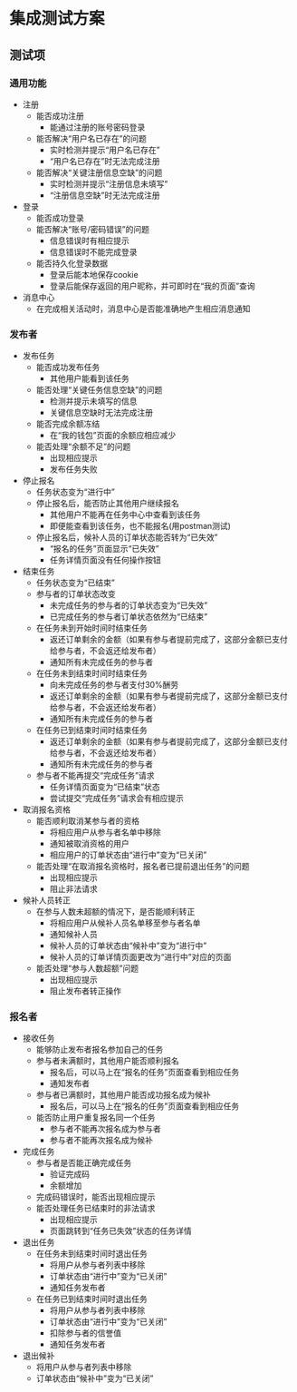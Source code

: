 # 集成测试方案

## 测试项

### 通用功能
- 注册
  - 能否成功注册
      - 能通过注册的账号密码登录
  - 能否解决“用户名已存在”的问题
      - 实时检测并提示“用户名已存在”
      - “用户名已存在”时无法完成注册
  - 能否解决“关键注册信息空缺”的问题
      - 实时检测并提示“注册信息未填写”
      - “注册信息空缺”时无法完成注册
- 登录
  - 能否成功登录
  - 能否解决“账号/密码错误”的问题
    - 信息错误时有相应提示
    - 信息错误时不能完成登录
  - 能否持久化登录数据
    - 登录后能本地保存cookie
    - 登录后能保存返回的用户昵称，并可即时在“我的页面”查询
- 消息中心
  - 在完成相关活动时，消息中心是否能准确地产生相应消息通知
     
### 发布者
- 发布任务
  - 能否成功发布任务
    - 其他用户能看到该任务
  - 能否处理“关键任务信息空缺”的问题
    - 检测并提示未填写的信息
    - 关键信息空缺时无法完成注册
  - 能否完成余额冻结
    - 在“我的钱包”页面的余额应相应减少
  - 能否处理“余额不足”的问题
    - 出现相应提示
    - 发布任务失败
- 停止报名
  - 任务状态变为“进行中”
  - 停止报名后，能否防止其他用户继续报名
    - 其他用户不能再在任务中心中查看到该任务
    - 即便能查看到该任务，也不能报名(用postman测试)
  - 停止报名后，候补人员的订单状态能否转为“已失效”
    - “报名的任务”页面显示“已失效”
    - 任务详情页面没有任何操作按钮
- 结束任务
  - 任务状态变为“已结束”
  - 参与者的订单状态改变
    - 未完成任务的参与者的订单状态变为“已失效”
    - 已完成任务的参与者订单状态依然为“已结束”
  - 在任务未到开始时间时结束任务
    - 返还订单剩余的金额（如果有参与者提前完成了，这部分金额已支付给参与者，不会返还给发布者）
    - 通知所有未完成任务的参与者
  - 在任务未到结束时间时结束任务
    - 向未完成任务的参与者支付30%酬劳
    - 返还订单剩余的金额（如果有参与者提前完成了，这部分金额已支付给参与者，不会返还给发布者）
    - 通知所有未完成任务的参与者
  - 在任务已到结束时间时结束任务
    - 返还订单剩余的金额（如果有参与者提前完成了，这部分金额已支付给参与者，不会返还给发布者）
    - 通知所有未完成任务的参与者
  - 参与者不能再提交“完成任务”请求
    - 任务详情页面变为“已结束”状态
    - 尝试提交“完成任务”请求会有相应提示
- 取消报名资格
  - 能否顺利取消某参与者的资格
    - 将相应用户从参与者名单中移除
    - 通知被取消资格的用户
    - 相应用户的订单状态由“进行中”变为“已关闭”
  - 能否处理“在取消报名资格时，报名者已提前退出任务”的问题
    - 出现相应提示
    - 阻止非法请求
- 候补人员转正
  - 在参与人数未超额的情况下，是否能顺利转正
    - 将相应用户从候补人员名单移至参与者名单
    - 通知候补人员
    - 候补人员的订单状态由“候补中”变为“进行中”
    - 候补人员的订单详情页面更改为“进行中”对应的页面
  - 能否处理“参与人数超额”问题
    - 出现相应提示
    - 阻止发布者转正操作
### 报名者
- 接收任务
  - 能够防止发布者报名参加自己的任务
  - 参与者未满额时，其他用户能否顺利报名
    - 报名后，可以马上在“报名的任务”页面查看到相应任务
    - 通知发布者
  - 参与者已满额时，其他用户能否成功报名成为候补
    - 报名后，可以马上在“报名的任务”页面查看到相应任务
  - 能否防止用户重复报名同一个任务
    - 参与者不能再次报名成为参与者
    - 参与者不能再次报名成为候补
- 完成任务
  - 参与者是否能正确完成任务
    - 验证完成码
    - 余额增加
  - 完成码错误时，能否出现相应提示
  - 能否处理任务已结束时的非法请求
    - 出现相应提示
    - 页面跳转到“任务已失效”状态的任务详情
- 退出任务
  - 在任务未到结束时间时退出任务
    - 将用户从参与者列表中移除
    - 订单状态由“进行中”变为“已关闭”
    - 通知任务发布者
  - 在任务已到结束时间时退出任务
    - 将用户从参与者列表中移除
    - 订单状态由“进行中”变为“已关闭”
    - 扣除参与者的信誉值
    - 通知任务发布者
- 退出候补
  - 将用户从参与者列表中移除
  - 订单状态由“候补中”变为“已关闭”
